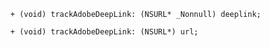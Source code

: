 <Variant platform="aep-objc" api="track-adobe-deep-link" repeat="1"/>

```objc
  + (void) trackAdobeDeepLink: (NSURL* _Nonnull) deeplink;
```

<Variant platform="acp-objc" api="track-adobe-deep-link" repeat="1"/>

```objc
  + (void) trackAdobeDeepLink: (NSURL*) url;
```